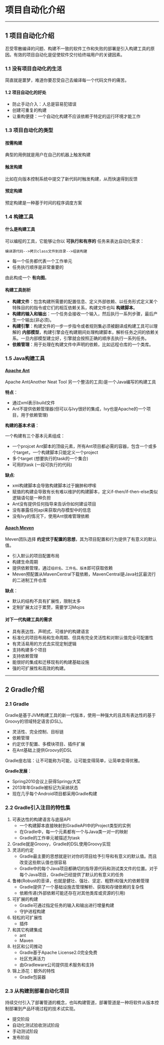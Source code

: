 # 项目自动化介绍

---
## 1 项目自动化介绍

忍受零散编译的问题、构建不一致的软件工作和失败的部署是引入构建工具的原因。有效的项目自动化是促使软件交付给终端用户的关键因素。

### 1.1 没有项目自动化的生活

简直就是噩梦，难道你要忍受自己去编译每一个代码文件的痛苦。

#### 1.2 项目自动化的好处

- 防止手动介入：人总是容易犯错误
- 创建可重复的构建
- 让重构便捷：一个自动化构建不应该依赖于特定的运行环境才能工作

### 1.3 项目自动化的类型

#### 按需构建

典型的用例就是用户在自己的机器上触发构建

#### 触发构建

比如在向版本控制系统中提交了新代码时触发构建，从而快速得到反馈

#### 预定构建

预定构建是一种基于时间的程序调度方案

### 1.4 构建工具

#### 什么是构建工具

可以编程的工具，它能够让你以 **可执行和有序的** 任务来表达自动化需求：

`编译源代码-->拷贝class文件到目录-->组装构建`

- 每一个任务都代表一个工作单元
- 任务执行顺序是非常重要的

由此构成一个 **有向图**。

#### 构建工具剖析

- **构建文件**：包含构建所需要的配置信息、定义外部依赖、以任务形式定义某个特殊目的的指令或它们的相互依赖关系，构建文件也叫 **构建脚本**。
- **构建的输入和输出**：一个任务会接收一个输入，然后执行一系列步骤，最后产生一个输出(非必须)。
- **构建引擎**：构建文件的一步一步指令或者规则集必须被翻译成构建工具可以理解的 **内部模型**，构建引擎会在构建期间处理构建脚本，解析任务之间的依赖关系。一旦内部模型建立好，引擎就会按照正确的顺序去执行一系列任务。
- **依赖管理**：用于处理在构建文件中声明的依赖，比如远程仓库的一个类库。

### 1.5 Java构建工具

#### [Apache Ant](http://ant.apache.org/)

Apache Ant(Another Neat Tool 另一个整洁的工具)是一个Java编写的构建工具

**特点**：

- 通过xml表示build文件
- Ant不提供依赖管理器(但可以与Ivy很好的集成，Ivy也是Apache的一个项目，用于依赖管理)

**构建的基本术语**：

一个构建有三个基本元素组成：

- 一个projcet Ant脚本的顶级元素，所有Ant项目都必需的容器，包含一个或多个target，一个构建脚本只能定义一个project
- 多个target  (想要执行的task的一个集合)
- 可用的task (一段可执行的代码)

**缺点**:

- xml构建脚本会导致构建脚本过于臃肿和啰嗦
- 赋值的构建会导致有长有难以维护的构建脚本，定义if-then/if-then-else类似逻辑语句是一种负担
- Ant没有提供任何指导来告诉你如何建设项目
- 没有暴露任何api来获取内存模型中的信息
- 没有Ivy的情况下，使用Ant很难管理依赖

#### [Apach Meven](https://maven.apache.org/)

Meven团队选择 **约定优于配置的思想**，其为项目配置和行为提供了有意义的默认值。

- 引入默认的项目配置布局
- 构建生命周期
- 提供依赖管理，通过`组织名、工件名、版本`即可获取依赖
- Meven预配置从MavenCentral下载依赖，MavenCentral是Java社区最流行的二进制工件仓库

**缺点**：

- 默认的结构不具有扩展性，限制太多
- 定制扩展太过于累赘，需要学习Mojos

#### 对下一代构建工具的需求

- 具有表达性、声明式、可维护的构建语言
- 标准化的项目布局和生命周期、但具有完全灵活性和对默认值完全可配置性
- 有灵活易用的方式去实现定制逻辑
- 支持构建多个项目
- 支持依赖管理
- 能很好的集成和迁移现有的构建基础设施
- 强的可扩展性和高效的构建。

---
## 2 Gradle介绍

### 2.1 Gradle

Gradle是基于JVM构建工具的新一代版本，使用一种强大的且具有表达性的基于Groovy的领域特定语言(DSL)。


- 灵活性、完全控制、目标链
- 依赖管理
- 约定优于配置、多模块项目、插件扩展
- 在Ant基础上提供Groovy的DSL

Gradle座右铭：让不可能称为可能，让可能变得简单，让简单变得优雅。

**Gradle发展**：

- Spring2010会议上获得Springy大奖
- 2013年年Gradle被标记为采纳状态
- 现在几乎每个Android项目都采用Gradle构建

### 2.2 Gradle引入注目的特性集

1. 可表达性的构建语言与底层API
    - 一个构建脚本直接映射到GradleAPI中的Project类型的实例
    - 在Gradle中，每一个元素都有一个与Java类一对一的映射
    - Gradle的工作单元被描述为task
2. Gradle就是Groovy，Gradle的DSL使用Groovy实现
3. 灵活的约定
    - Gradle最主要的思想就是针对你的项目给予引导和有意义的默认值。而且改变这些默认值也很容易
    - Gradle中的每个Java项目都确切的指导源代码和测试类文件的位置。对于每个Java项目，Gradle已经提供了默认的有意义的任务
4. 鲁棒(Robust的音译，也就是健壮、强壮、坚定、粗野)和强大的依赖管理
    - Gradle提供了一个基础设施去管理解析、获取和存储依赖的复杂性
    - 依赖传递(外部依赖可能还存在对其他类库或资源的引用)
5. 可扩展的构建
    - Gradle可通过指定任务的输入和输出进行增量构建
    - 守护进程构建
6. 轻松的可扩展性
    - 插件
7. 和其它构建集成
    - ant
    - Maven
8. 社区和公司推动
    - Gradle基于Apache License2.0完全免费
    - 社区充满活力
    - 由Gradleware公司提供技术服务和支持
9. 锦上添花：额外的特性
    - Gradle包装器

### 2.3 从构建到部署自动化项目

持续交付引入了部署管道的概念，也叫构建管道，部署管道是一种将软件从版本控制部署到产品环境过程的技术试实现。

- 提交阶段
- 自动化测试验收测试阶段
- 手动测试阶段
- 发布阶段